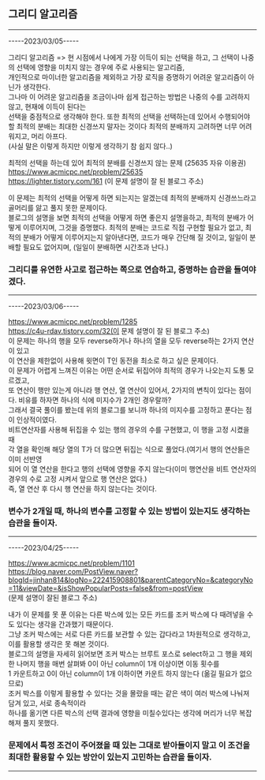 ## 그리디 알고리즘

-----
-----2023/03/05-----

그리디 알고리즘 => 현 시점에서 나에게 가장 이득이 되는 선택을 하고, 그 선택이 나중의 선택에 영향을 미치지 않는 경우에 주로 사용되는 알고리즘,   
개인적으로 마이너한 알고리즘을 제외하고 가장 로직을 증명하기 어려운 알고리즘이 아닌가 생각한다.   
그나마 이 어려운 알고리즘을 조금이나마 쉽게 접근하는 방법은 나중의 수를 고려하지 않고, 현재에 이득이 된다는   
선택을 중점적으로 생각해야 한다. 또한 최적의 선택을 선택하는데 있어서 수행되어야 할 최적의 분배는 최대한 신경쓰지 말자는 것이다 최적의 분배까지 고려하면 너무 어려워지고, 머리 아프다.   
(사실 말은 이렇게 하지만 이렇게 생각하기 참 쉽지 않다..)

최적의 선택을 하는데 있어 최적의 분배를 신경쓰지 않는 문제 (25635 자유 이용권)   
https://www.acmicpc.net/problem/25635    
https://lighter.tistory.com/161 (이 문제 설명이 잘 된 블로그 주소)

이 문제는 최적의 선택을 어떻게 하면 되는지는 알겠는데 최적의 분배까지 신경쓰느라고 골머리를 앓고 풀지 못한 문제이다.   
블로그의 설명을 보면 최적의 선택을 어떻게 하면 좋은지 설명을하고, 최적의 분배가 어떻게 이루어지며, 그것을 증명했다. 최적의 분배는 코드로 직접 구현할 필요가 없고,
최적의 분배가 어떻게 이루어지는지 알아낸다면, 코드가 매우 간단해 질 것이고, 일일이 분배할 필요도 없어지며, (일일이 분배하면 시간초과 난다.)

### 그리디를 유연한 사고로 접근하는 쪽으로 연습하고, 증명하는 습관을 들여야겠다.
--------

-----2023/03/06-----

https://www.acmicpc.net/problem/1285   
https://c4u-rdav.tistory.com/32(이 문제 설명이 잘 된 블로그 주소)   
이 문제는 하나의 행을 모두 reverse하거나 하나의 열을 모두 reverse하는 2가지 연산이 있고   
이 연산을 제한없이 사용해 윗면이 T인 동전을 최소로 하고 싶은 문제이다.   
이 문제가 어렵게 느껴진 이유는 어떤 순서로 뒤집어야 최적의 경우가 나오는지 도통 모르겠고,   
또 연산이 행만 있는게 아니라 행 연산, 열 연산이 있어서, 2가지의 변칙이 있다는 점이다.
비유를 하자면 하나의 식에 미지수가 2개인 경우랄까?   
그래서 결국 풀이를 봤는데 위의 블로그를 보니까 하나의 미지수를 고정하고 푼다는 점이 인상적이였다.   
비트연산자를 사용해 뒤집을 수 있는 행의 경우의 수를 구현했고, 이 행을 고정 시켰을 때   
각 열을 확인해 해당 열의 T가 더 많으면 뒤집는 식으로 풀었다.(여기서 행의 연산들은 이미 선반영   
되어 이 열 연산을 한다고 행의 선택에 영향을 주지 않는다(이미 행연산을 비트 연산자의 경우의 수로 고정 시켜서 앞으로 행 연산은 없다.)   
즉, 열 연산 후 다시 행 연산을 하지 않는다는 것이다.

### 변수가 2개일 때, 하나의 변수를 고정할 수 있는 방법이 있는지도 생각하는 습관을 들이자.
-----

-----2023/04/25-----

https://www.acmicpc.net/problem/1101   
https://blog.naver.com/PostView.naver?blogId=jinhan814&logNo=222415908801&parentCategoryNo=&categoryNo=11&viewDate=&isShowPopularPosts=false&from=postView   
(문제 설명이 잘된 블로그 주소)

내가 이 문제를 못 푼 이유는 다른 박스에 있는 모든 카드를 조커 박스에 다 때려넣을 수도 있다는 생각을 간과했기 때문이다.   
그냥 조커 박스에는 서로 다른 카드를 보관할 수 있는 갑다라고 1차원적으로 생각하고, 이를 활용할 생각은 못 해본 것이다.   
블로그의 설명을 자세히 읽어보면 조커 박스는 브루트 포스로 select하고 그 행을 제외한 나머지 행을 매번 살펴봐 0이 아닌 column이 1개 이상이면 이동 횟수를   
1 카운트하고 0이 아닌 column이 1개 이하이면 카운트 하지 않는다 (옮길 필요가 없으므로)   
조커 박스를 이렇게 활용할 수 있다는 것을 몰랐을 때는 같은 색이 여러 박스에 나눠져 담겨 있고, 서로 종속적이라   
하나를 옮기면 다른 박스의 선택 결과에 영향을 미칠수있다는 생각에 머리가 너무 복잡해져 풀지 못했다.   
   
### 문제에서 특정 조건이 주어졌을 때 있는 그대로 받아들이지 말고 이 조건을 최대한 활용할 수 있는 방안이 있는지 고민하는 습관을 들이자.
------

